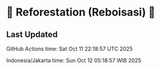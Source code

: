 
# 🌳 Reforestation (Reboisasi) 🌲

## Last Updated

GitHub Actions time: Sat Oct 11 22:18:57 UTC 2025

Indonesia/Jakarta time: Sun Oct 12 05:18:57 WIB 2025
